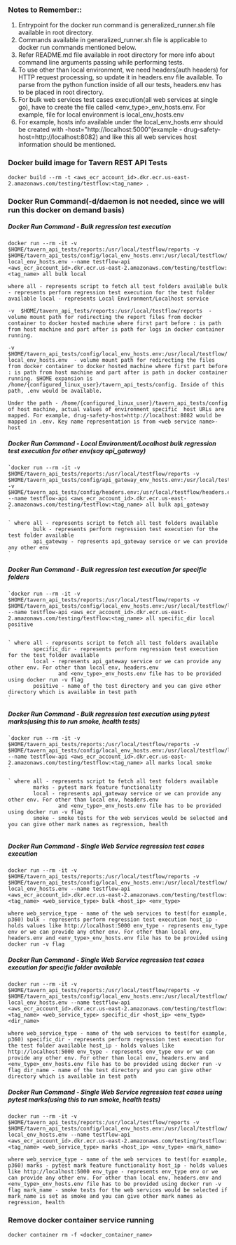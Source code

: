 ### Notes to Remember::
1. Entrypoint for the docker run command is generalized_runner.sh file available in root directory.
2. Commands available in generalized_runner.sh file is applicable to docker run commands mentioned below.
3. Refer README.md file available in root directory for more info about command line arguments passing while performing tests.
4. To use other than local environment, we need headers(auth headers) for HTTP request processing, so update it in headers.env   file available. To parse from the python function inside of all our tests, headers.env has to be placed in root directory.
5. For bulk web services test cases execution(all web services at single go), have to create the file called <env_type>_env_hosts.env. For example, file for local environment is local_env_hosts.env
6. For example, hosts info available under the local_env_hosts.env should be created with <web service name>-host="http://localhost:5000"(example - drug-safety-host=http://localhost:8082) and like this all web services host information should be mentioned.

### Docker build image for Tavern REST API Tests
  `docker build --rm -t <aws_ecr_account_id>.dkr.ecr.us-east-2.amazonaws.com/testing/testflow:<tag_name> .`

### Docker Run Command(-d/daemon is not needed, since we will run this docker on demand basis)
##### Docker Run Command - Bulk regression test execution
  `docker run --rm -it -v $HOME/tavern_api_tests/reports:/usr/local/testflow/reports -v $HOME/tavern_api_tests/config/local_env_hosts.env:/usr/local/testflow/local_env_hosts.env --name testflow-api <aws_ecr_account_id>.dkr.ecr.us-east-2.amazonaws.com/testing/testflow:<tag_name> all bulk local
  `

  ` where all - represents script to fetch all test folders available
          bulk - represents perform regression test execution for the test folder available
          local - represents Local Environment/Localhost service
  `

  ` -v  $HOME/tavern_api_tests/reports:/usr/local/testflow/reports  - volume mount path for redirecting the report files from docker container to docker hosted machine
     where first part before : is path from host machine and part after is path for logs in docker container running.
  `

  ` -v $HOME/tavern_api_tests/config/local_env_hosts.env:/usr/local/testflow/local_env_hosts.env  - volume mount path for redirecting the files from docker container to docker hosted machine
     where first part before : is path from host machine and part after is path in docker container running. $HOME expansion is
     /home/{configured_linux_user}/tavern_api_tests/config. Inside of this path, .env would be available.
  `

  `Under the path - /home/{configured_linux_user}/tavern_api_tests/config of host machine, actual values of environment specific  host URLs are mapped.
    For example, drug-safety-host=http://localhost:8082 would be mapped in .env. Key name representation is from <web service name>-host
  `
##### Docker Run Command - Local Environment/Localhost bulk regression test execution for other env(say api_gateway)
    `docker run --rm -it -v $HOME/tavern_api_tests/reports:/usr/local/testflow/reports -v $HOME/tavern_api_tests/config/api_gateway_env_hosts.env:/usr/local/testflow/api_gateway_env_hosts.env -v $HOME/tavern_api_tests/config/headers.env:/usr/local/testflow/headers.env --name testflow-api <aws_ecr_account_id>.dkr.ecr.us-east-2.amazonaws.com/testing/testflow:<tag_name> all bulk api_gateway
    `

    ` where all - represents script to fetch all test folders available
            bulk - represents perform regression test execution for the test folder available
            api_gateway - represents api_gateway service or we can provide any other env
    `

##### Docker Run Command - Bulk regression test execution for specific folders
    `docker run --rm -it -v $HOME/tavern_api_tests/reports:/usr/local/testflow/reports -v $HOME/tavern_api_tests/config/local_env_hosts.env:/usr/local/testflow/local_env_hosts.env --name testflow-api <aws_ecr_account_id>.dkr.ecr.us-east-2.amazonaws.com/testing/testflow:<tag_name> all specific_dir local positive
    `

    ` where all - represents script to fetch all test folders available
            specific_dir - represents perform regression test execution for the test folder available
            local - represents api_gateway service or we can provide any other env. For other than local env, headers.env
                    and <env_type>_env_hosts.env file has to be provided using docker run -v flag
            positive - name of the test directory and you can give other directory which is available in test path
    `

##### Docker Run Command - Bulk regression test execution using pytest marks(using this to run smoke, health tests)
    `docker run --rm -it -v $HOME/tavern_api_tests/reports:/usr/local/testflow/reports -v $HOME/tavern_api_tests/config/local_env_hosts.env:/usr/local/testflow/local_env_hosts.env --name testflow-api <aws_ecr_account_id>.dkr.ecr.us-east-2.amazonaws.com/testing/testflow:<tag_name> all marks local smoke
    `

    ` where all - represents script to fetch all test folders available
            marks - pytest mark feature functionality
            local - represents api_gateway service or we can provide any other env. For other than local env, headers.env
                    and <env_type>_env_hosts.env file has to be provided using docker run -v flag
            smoke - smoke tests for the web services would be selected and you can give other mark names as regression, health
    `

##### Docker Run Command - Single Web Service regression test cases execution
  `docker run --rm -it -v $HOME/tavern_api_tests/reports:/usr/local/testflow/reports -v $HOME/tavern_api_tests/config/local_env_hosts.env:/usr/local/testflow/local_env_hosts.env --name testflow-api <aws_ecr_account_id>.dkr.ecr.us-east-2.amazonaws.com/testing/testflow:<tag_name> <web_service_type> bulk <host_ip> <env_type>
  `

  ` where web_service_type - name of the web services to test(for example, p360)
          bulk - represents perform regression test execution
          host_ip - holds values like http://localhost:5000
          env_type - represents env_type env or we can provide any other env. For other than local env, headers.env
                  and <env_type>_env_hosts.env file has to be provided using docker run -v flag
  `

##### Docker Run Command - Single Web Service regression test cases execution for specific folder available
  `docker run --rm -it -v $HOME/tavern_api_tests/reports:/usr/local/testflow/reports -v $HOME/tavern_api_tests/config/local_env_hosts.env:/usr/local/testflow/local_env_hosts.env --name testflow-api <aws_ecr_account_id>.dkr.ecr.us-east-2.amazonaws.com/testing/testflow:<tag_name> <web_service_type> specific_dir <host_ip> <env_type> <dir_name>
  `

  ` where web_service_type - name of the web services to test(for example, p360)
          specific_dir - represents perform regression test execution for the test folder available
          host_ip - holds values like http://localhost:5000
          env_type - represents env_type env or we can provide any other env. For other than local env, headers.env
                  and <env_type>_env_hosts.env file has to be provided using docker run -v flag
          dir_name - name of the test directory and you can give other directory which is available in test path
  `

##### Docker Run Command - Single Web Service regression test cases using pytest marks(using this to run smoke, health tests)
  `docker run --rm -it -v $HOME/tavern_api_tests/reports:/usr/local/testflow/reports -v $HOME/tavern_api_tests/config/local_env_hosts.env:/usr/local/testflow/local_env_hosts.env --name testflow-api <aws_ecr_account_id>.dkr.ecr.us-east-2.amazonaws.com/testing/testflow:<tag_name> <web_service_type> marks <host_ip> <env_type> <mark_name>
  `

  ` where web_service_type - name of the web services to test(for example, p360)
          marks - pytest mark feature functionality
          host_ip - holds values like http://localhost:5000
          env_type - represents env_type env or we can provide any other env. For other than local env, headers.env
                  and <env_type>_env_hosts.env file has to be provided using docker run -v flag
          mark_name - smoke tests for the web services would be selected if mark_name is set as smoke and you can give other mark names as regression, health
  `

### Remove docker container service running
  `docker container rm -f <docker_container_name>
  `
